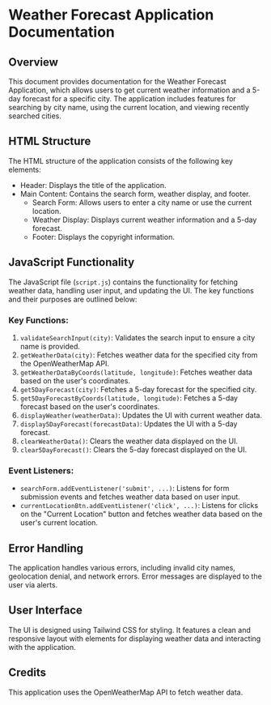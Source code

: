 # Weather Forecast Application Documentation

## Overview
This document provides documentation for the Weather Forecast Application, which allows users to get current weather information and a 5-day forecast for a specific city. The application includes features for searching by city name, using the current location, and viewing recently searched cities.

## HTML Structure
The HTML structure of the application consists of the following key elements:
- Header: Displays the title of the application.
- Main Content: Contains the search form, weather display, and footer.
  - Search Form: Allows users to enter a city name or use the current location.
  - Weather Display: Displays current weather information and a 5-day forecast.
  - Footer: Displays the copyright information.

## JavaScript Functionality
The JavaScript file (`script.js`) contains the functionality for fetching weather data, handling user input, and updating the UI. The key functions and their purposes are outlined below:

### Key Functions:
1. `validateSearchInput(city)`: Validates the search input to ensure a city name is provided.
2. `getWeatherData(city)`: Fetches weather data for the specified city from the OpenWeatherMap API.
3. `getWeatherDataByCoords(latitude, longitude)`: Fetches weather data based on the user's coordinates.
4. `get5DayForecast(city)`: Fetches a 5-day forecast for the specified city.
5. `get5DayForecastByCoords(latitude, longitude)`: Fetches a 5-day forecast based on the user's coordinates.
6. `displayWeather(weatherData)`: Updates the UI with current weather data.
7. `display5DayForecast(forecastData)`: Updates the UI with a 5-day forecast.
8. `clearWeatherData()`: Clears the weather data displayed on the UI.
9. `clear5DayForecast()`: Clears the 5-day forecast displayed on the UI.

### Event Listeners:
- `searchForm.addEventListener('submit', ...)`: Listens for form submission events and fetches weather data based on user input.
- `currentLocationBtn.addEventListener('click', ...)`: Listens for clicks on the "Current Location" button and fetches weather data based on the user's current location.

## Error Handling
The application handles various errors, including invalid city names, geolocation denial, and network errors. Error messages are displayed to the user via alerts.

## User Interface
The UI is designed using Tailwind CSS for styling. It features a clean and responsive layout with elements for displaying weather data and interacting with the application.

## Credits
This application uses the OpenWeatherMap API to fetch weather data.

